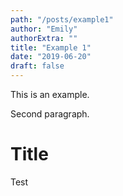 ```yaml
---
path: "/posts/example1"
author: "Emily"
authorExtra: ""
title: "Example 1"
date: "2019-06-20"
draft: false
---
```


This is an example.

Second paragraph.

# Title

Test
